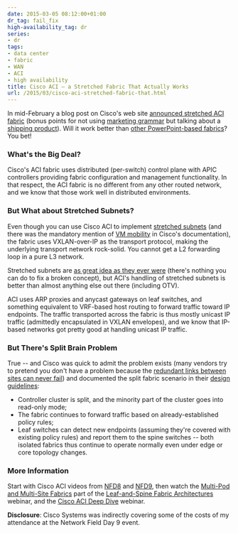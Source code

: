 ```yaml
---
date: 2015-03-05 08:12:00+01:00
dr_tag: fail_fix
high-availability_tag: dr
series:
- dr
tags:
- data center
- fabric
- WAN
- ACI
- high availability
title: Cisco ACI – a Stretched Fabric That Actually Works
url: /2015/03/cisco-aci-stretched-fabric-that.html
---
```

In mid-February a blog post on Cisco's web site [announced stretched ACI fabric](http://blogs.cisco.com/datacenter/new-cisco-apic-software-allows-stretched-aci-fabric-across-long-distances) (bonus points for not using [marketing grammar](http://blog.ipspace.net/2014/05/marketing-grammar.html) but talking about a [shipping product](http://www.cisco.com/c/en/us/td/docs/switches/datacenter/aci/apic/sw/1-x/release/notes/aci_nxos_rn_1103.html#46677)). Will it work better than [other PowerPoint-based fabrics](http://blog.ipspace.net/2011/09/long-distance-irf-fabric-works-best-in.html)? You bet!

### What's the Big Deal?

Cisco's ACI fabric uses distributed (per-switch) control plane with APIC controllers providing fabric configuration and management functionality. In that respect, the ACI fabric is no different from any other routed network, and we know that those work well in distributed environments.
<!--more-->
### But What about Stretched Subnets?

Even though you can use Cisco ACI to implement [stretched subnets](http://blog.ipspace.net/2011/04/distributed-firewalls-how-badly-do-you.html) (and there was the mandatory mention of [VM mobility](http://blog.ipspace.net/2015/02/before-talking-about-vmotion-across.html) in Cisco's documentation), the fabric uses VXLAN-over-IP as the transport protocol, making the underlying transport network rock-solid. You cannot get a L2 forwarding loop in a pure L3 network.

Stretched subnets are [as great idea as they ever were](http://blog.ipspace.net/2013/09/sooner-or-later-someone-will-pay-for.html) (there's nothing you can do to fix a broken concept), but ACI's handling of stretched subnets is better than almost anything else out there (including OTV).

ACI uses ARP proxies and anycast gateways on leaf switches, and something equivalent to VRF-based host routing to forward traffic toward IP endpoints. The traffic transported across the fabric is thus mostly unicast IP traffic (admittedly encapsulated in VXLAN envelopes), and we know that IP-based networks got pretty good at handling unicast IP traffic.

### But There's Split Brain Problem

True -- and Cisco was quick to admit the problem exists (many vendors try to pretend you don't have a problem because the [redundant links between sites can never fail](http://blog.ipspace.net/2012/10/if-something-can-fail-it-will.html)) and documented the split fabric scenario in their [design guidelines](http://www.cisco.com/c/en/us/td/docs/switches/datacenter/aci/apic/sw/kb/b_kb-aci-stretched-fabric.html):

-   Controller cluster is split, and the minority part of the cluster goes into read-only mode;
-   The fabric continues to forward traffic based on already-established policy rules;
-   Leaf switches can detect new endpoints (assuming they're covered with existing policy rules) and report them to the spine switches -- both isolated fabrics thus continue to operate normally even under edge or core topology changes.

### More Information

Start with Cisco ACI videos from [NFD8](http://techfieldday.com/appearance/cisco-presents-at-networking-field-day-8/) and [NFD9](http://techfieldday.com/appearance/cisco-presents-at-networking-field-day-9/), then watch the [Multi-Pod and Multi-Site Fabrics](https://my.ipspace.net/bin/list?id=Clos#MULTISITE) part of the [Leaf-and-Spine Fabric Architectures](https://www.ipspace.net/Leaf-and-Spine_Fabric_Architectures) webinar, and the [Cisco ACI Deep Dive](https://www.ipspace.net/Cisco_ACI_Deep_Dive) webinar.

**Disclosure**: Cisco Systems was indirectly covering some of the costs of my attendance at the Network Field Day 9 event. 